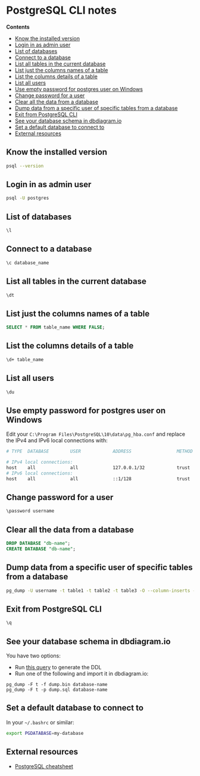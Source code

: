# PostgreSQL CLI notes

<!-- START doctoc generated TOC please keep comment here to allow auto update -->
<!-- DON'T EDIT THIS SECTION, INSTEAD RE-RUN doctoc TO UPDATE -->
**Contents**

- [Know the installed version](#know-the-installed-version)
- [Login in as admin user](#login-in-as-admin-user)
- [List of databases](#list-of-databases)
- [Connect to a database](#connect-to-a-database)
- [List all tables in the current database](#list-all-tables-in-the-current-database)
- [List just the columns names of a table](#list-just-the-columns-names-of-a-table)
- [List the columns details of a table](#list-the-columns-details-of-a-table)
- [List all users](#list-all-users)
- [Use empty password for postgres user on Windows](#use-empty-password-for-postgres-user-on-windows)
- [Change password for a user](#change-password-for-a-user)
- [Clear all the data from a database](#clear-all-the-data-from-a-database)
- [Dump data from a specific user of specific tables from a database](#dump-data-from-a-specific-user-of-specific-tables-from-a-database)
- [Exit from PostgreSQL CLI](#exit-from-postgresql-cli)
- [See your database schema in dbdiagram.io](#see-your-database-schema-in-dbdiagramio)
- [Set a default database to connect to](#set-a-default-database-to-connect-to)
- [External resources](#external-resources)

<!-- END doctoc generated TOC please keep comment here to allow auto update -->

## Know the installed version

```bash
psql --version
```

## Login in as admin user

```bash
psql -U postgres
```

## List of databases

```bash
\l
```

## Connect to a database

```bash
\c database_name
```

## List all tables in the current database

```bash
\dt
```

## List just the columns names of a table

```sql
SELECT * FROM table_name WHERE FALSE;
```

## List the columns details of a table

```bash
\d+ table_name
```

## List all users

```bash
\du
```

## Use empty password for postgres user on Windows

Edit your `C:\Program Files\PostgreSQL\10\data\pg_hba.conf` and
replace the IPv4 and IPv6 local connections with:
```bash
# TYPE  DATABASE        USER            ADDRESS                 METHOD

# IPv4 local connections:
host    all             all             127.0.0.1/32            trust
# IPv6 local connections:
host    all             all             ::1/128                 trust
```

## Change password for a user

```bash
\password username
```

## Clear all the data from a database

```sql
DROP DATABASE "db-name";
CREATE DATABASE "db-name";
```

## Dump data from a specific user of specific tables from a database

```bash
pg_dump -U username -t table1 -t table2 -t table3 -O --column-inserts --data-only database_name
```

## Exit from PostgreSQL CLI

```bash
\q
```

## See your database schema in dbdiagram.io

You have two options:

* Run [this query](https://github.com/matthewoldham/dbdiagram.io-ddl-queries/blob/master/sql/postgresql.sql) to generate the DDL
* Run one of the following and import it in dbdiagram.io:
```
pg_dump -F t -f dump.bin database-name
pg_dump -F t -p dump.sql database-name
```

## Set a default database to connect to

In your `~/.bashrc` or similar:

```sh
export PGDATABASE=my-database
```

## External resources

* [PostgreSQL cheatsheet](https://gist.github.com/Kartones/dd3ff5ec5ea238d4c546)

